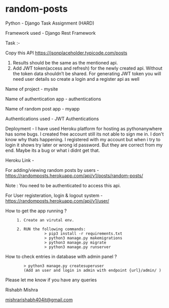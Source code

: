 # random-posts

Python - Django Task Assignment (HARD) 

Framework used - Django Rest Framework

Task :-

Copy this API
https://jsonplaceholder.typicode.com/posts
1. Results should be the same as the mentioned api.
2. Add JWT token(access and refresh) for the newly created api.
Without the token data shouldn’t be shared. For generating JWT
token you will need user details so create a login and a register api as
well


Name of project - mysite

Name of authentication app - authentications

Name of random post app - myapp

Authentications used - JWT Authentications

Deployment -
I have used Heroku platform for hosting as pythonanywhere has some bugs. I created free account still its not able to sign me in. I don't know why thats happening.
I registered with my account but when i try to login it shows try later or wrong id password. But they are correct from my end. Maybe its a bug or what i didnt get that.

Heroku Link - 

For adding/viewing random posts by users - 
https://randomposts.herokuapp.com/api/v1/posts/random-posts/

Note : You need to be authenticated to access this api.

For User registeration, login & logout system - 
https://randomposts.herokuapp.com/api/v1/user/


How to get the app running ?

         1. Create an virutal env.
         
         2. RUN the following commands:
                     > pip3 install -r requirements.txt 
                     > python3 manage.py makemigrations
                     > python3 manage.py migrate
                     > python3 manage.py runserver
                     

How to check entries in database with admin panel ?

            > python3 manage.py createsuperuser
            (Add an user and login in admin with endpoint {url}/admin/ )



Please let me know if you have any queries 

Rishabh Mishra

mishrarishabh404it@gmail.com
                     
